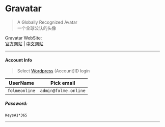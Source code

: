 # Gravatar
> A Globally Recognized Avatar  
> 一个全球公认的头像    
 
Gravatar WebSite:  
 [官方网站][id00]  |  [中文网站][id01]    

-------

#### Account Info  
> Select  [Wordpress][id02] (Account)ID login


[id00]:http://www.gravatar.com/
[id01]:https://cn.gravatar.com/
[iD02]:https://www.wordpress.com/

|  **UserName**  |  **Pick email**  |
|:----------:|:----------:|
|   `folmeonline`  |  `admin@folme.online`    |  

##### Password:  
```
Keys#1*365
```
-------


